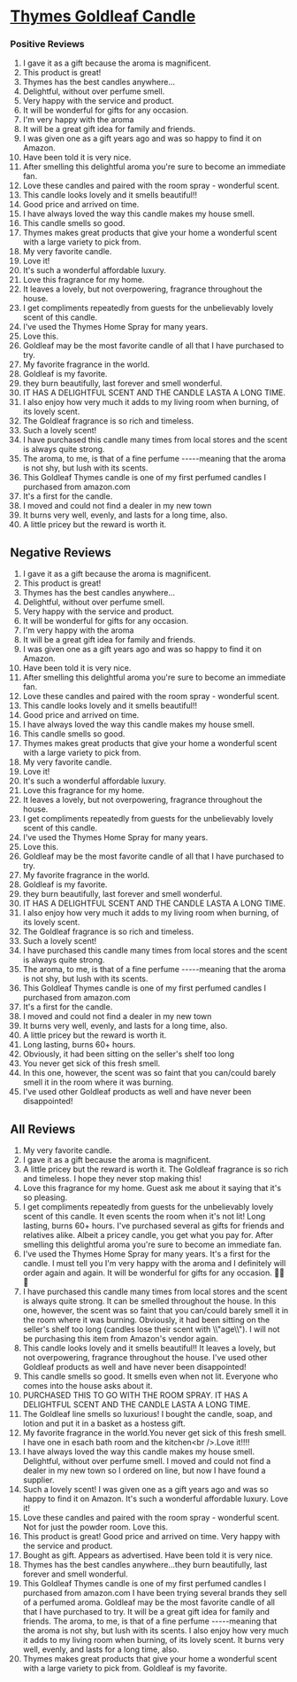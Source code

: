 # [Thymes Goldleaf Candle](https://products.checkmycream.com/products/Thymes-Goldleaf-Candle.html)

### Positive Reviews

<ol>
      <li>I gave it as a gift because the aroma is magnificent.</li>
      <li>This product is great!</li>
      <li>Thymes has the best candles anywhere...</li>
      <li>Delightful, without over perfume smell.  </li>
      <li>Very happy with the service and product.</li>
      <li>It will be wonderful for gifts for any occasion.</li>
      <li>I&#x27;m very happy with the aroma</li>
      <li>It will be a great gift idea for family and friends.  </li>
      <li>I was given one as a gift years ago and was so happy to find it on Amazon.</li>
      <li>Have been told it is very nice.</li>
      <li>After smelling this delightful aroma you&#x27;re sure to become an immediate fan.</li>
      <li>Love these candles and paired with the room spray - wonderful scent.</li>
      <li>This candle looks lovely and it smells beautiful!!</li>
      <li>Good price and arrived on time.  </li>
      <li>I have always loved the way this candle makes my house smell.  </li>
      <li>This candle smells so good.</li>
      <li>Thymes makes great products that give your home a wonderful scent with a large variety to pick from.</li>
      <li>My very favorite candle.</li>
      <li>Love it!</li>
      <li>It&#x27;s such a wonderful affordable luxury.</li>
      <li>Love this fragrance for my home.</li>
      <li>It leaves a lovely, but not overpowering, fragrance throughout the house.</li>
      <li>I get compliments repeatedly from guests for the unbelievably lovely scent of this candle.  </li>
      <li>I&#x27;ve used the Thymes Home Spray for many years.  </li>
      <li>Love this.</li>
      <li>Goldleaf may be the most favorite candle of all that I have purchased to try.  </li>
      <li>My favorite fragrance in the world.</li>
      <li>Goldleaf is my favorite.</li>
      <li>they burn beautifully, last forever and smell wonderful.</li>
      <li>IT HAS A DELIGHTFUL SCENT AND THE CANDLE LASTA A LONG TIME.</li>
      <li>I also enjoy how very much it adds to my living room when burning, of its lovely scent.</li>
      <li>The Goldleaf fragrance is so rich and timeless.</li>
      <li>Such a lovely scent!  </li>
      <li>I have purchased this candle many times from local stores and the scent is always quite strong.  </li>
      <li>The aroma, to me, is that of a fine perfume -----meaning that the aroma is not shy, but lush with its scents.  </li>
      <li>This Goldleaf Thymes candle is one of my first perfumed candles I purchased from amazon.com  </li>
      <li>It&#x27;s a first for the candle.</li>
      <li>I moved and could not find a dealer in my new town</li>
      <li>It burns very well, evenly, and lasts for a long time, also.</li>
      <li>A little pricey but the reward is worth it.</li>
</ol>


<h2>Negative Reviews</h2>
<ol>
<li> I gave it as a gift because the aroma is magnificent.</li>
<li> This product is great!</li>
<li> Thymes has the best candles anywhere...</li>
<li> Delightful, without over perfume smell.  </li>
<li> Very happy with the service and product.</li>
<li> It will be wonderful for gifts for any occasion.</li>
<li> I&#x27;m very happy with the aroma</li>
<li> It will be a great gift idea for family and friends.  </li>
<li> I was given one as a gift years ago and was so happy to find it on Amazon.</li>
<li> Have been told it is very nice.</li>
<li> After smelling this delightful aroma you&#x27;re sure to become an immediate fan.</li>
<li> Love these candles and paired with the room spray - wonderful scent.</li>
<li> This candle looks lovely and it smells beautiful!!</li>
<li> Good price and arrived on time.  </li>
<li> I have always loved the way this candle makes my house smell.  </li>
<li> This candle smells so good.</li>
<li> Thymes makes great products that give your home a wonderful scent with a large variety to pick from.</li>
<li> My very favorite candle.</li>
<li> Love it!</li>
<li> It&#x27;s such a wonderful affordable luxury.</li>
<li> Love this fragrance for my home.</li>
<li> It leaves a lovely, but not overpowering, fragrance throughout the house.</li>
<li> I get compliments repeatedly from guests for the unbelievably lovely scent of this candle.  </li>
<li> I&#x27;ve used the Thymes Home Spray for many years.  </li>
<li> Love this.</li>
<li> Goldleaf may be the most favorite candle of all that I have purchased to try.  </li>
<li> My favorite fragrance in the world.</li>
<li> Goldleaf is my favorite.</li>
<li> they burn beautifully, last forever and smell wonderful.</li>
<li> IT HAS A DELIGHTFUL SCENT AND THE CANDLE LASTA A LONG TIME.</li>
<li> I also enjoy how very much it adds to my living room when burning, of its lovely scent.</li>
<li> The Goldleaf fragrance is so rich and timeless.</li>
<li> Such a lovely scent!  </li>
<li> I have purchased this candle many times from local stores and the scent is always quite strong.  </li>
<li> The aroma, to me, is that of a fine perfume -----meaning that the aroma is not shy, but lush with its scents.  </li>
<li> This Goldleaf Thymes candle is one of my first perfumed candles I purchased from amazon.com  </li>
<li> It&#x27;s a first for the candle.</li>
<li> I moved and could not find a dealer in my new town</li>
<li> It burns very well, evenly, and lasts for a long time, also.</li>
<li> A little pricey but the reward is worth it.</li>
<li> Long lasting, burns 60+ hours.  </li>
<li> Obviously, it had been sitting on the seller&#x27;s shelf too long</li>
<li> You never get sick of this fresh smell.</li>
<li> In this one, however, the scent was so faint that you can/could barely smell it in the room where it was burning.</li>
<li> I&#x27;ve used other Goldleaf products as well and have never been disappointed!</li>
</ol>

<h2>All Reviews</h2>

<ol>
    <li> My very favorite candle.</li>
    <li> I gave it as a gift because the aroma is magnificent.</li>
    <li> A little pricey but the reward is worth it. The Goldleaf fragrance is so rich and timeless. I hope they never stop making this!</li>
    <li> Love this fragrance for my home. Guest ask me about it saying that it&#x27;s so pleasing.</li>
    <li> I get compliments repeatedly from guests for the unbelievably lovely scent of this candle.  It even scents the room when it&#x27;s not lit!  Long lasting, burns 60+ hours.  I&#x27;ve purchased several as gifts for friends and relatives alike.  Albeit a pricey candle, you get what you pay for.  After smelling this delightful aroma you&#x27;re sure to become an immediate fan.</li>
    <li> I&#x27;ve used the Thymes Home Spray for many years.  It&#x27;s a first for the candle. I must tell you I&#x27;m very happy with the aroma and I definitely will order again and again. It will be wonderful for gifts for any occasion. 👏👏👏</li>
    <li> I have purchased this candle many times from local stores and the scent is always quite strong.  It can be smelled throughout the house.  In this one, however, the scent was so faint that you can/could barely smell it in the room where it was burning. Obviously, it had been sitting on the seller&#x27;s shelf too long (candles lose their scent with \\&quot;age\\&quot;).  I will not be purchasing this item from Amazon&#x27;s vendor again.</li>
    <li> This candle looks lovely and it smells beautiful!! It leaves a lovely, but not overpowering, fragrance throughout the house. I&#x27;ve used other Goldleaf products as well and have never been disappointed!</li>
    <li> This candle smells so good. It smells even when not lit. Everyone who comes into the house asks about it.</li>
    <li> PURCHASED THIS TO GO WITH THE ROOM SPRAY.  IT HAS A DELIGHTFUL SCENT AND THE CANDLE LASTA A LONG TIME.</li>
    <li> The Goldleaf line smells so luxurious!  I bought the candle, soap, and lotion and put it in a basket as a hostess gift.</li>
    <li> My favorite fragrance in the world.You never get sick of this fresh smell. I have one in esach bath room and the kitchen&lt;br /&gt;.Love it!!!!</li>
    <li> I have always loved the way this candle makes my house smell.  Delightful, without over perfume smell.  I moved and could not find a dealer in my new town so I ordered on line, but now I have found a supplier.</li>
    <li> Such a lovely scent!  I was given one as a gift years ago and was so happy to find it on Amazon. It&#x27;s such a wonderful affordable luxury. Love it!</li>
    <li> Love these candles and paired with the room spray - wonderful scent. Not for just the powder room. Love this.</li>
    <li> This product is great! Good price and arrived on time.  Very happy with the service and product.</li>
    <li> Bought as gift.  Appears as advertised.  Have been told it is very nice.</li>
    <li> Thymes has the best candles anywhere...they burn beautifully, last forever and smell wonderful.</li>
    <li> This Goldleaf Thymes candle is one of my first perfumed candles I purchased from amazon.com  I have been trying several brands they sell of a perfumed aroma.  Goldleaf may be the most favorite candle of all that I have purchased to try.  It will be a great gift idea for family and friends.  The aroma, to me, is that of a fine perfume -----meaning that the aroma is not shy, but lush with its scents.  I also enjoy how very much it adds to my living room when burning, of its lovely scent. It burns very well, evenly, and lasts for a long time, also.</li>
    <li> Thymes makes great products that give your home a wonderful scent with a large variety to pick from. Goldleaf is my favorite.</li>
</ol>




